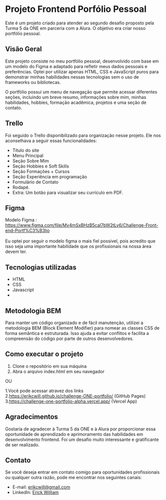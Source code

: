 
# Projeto Frontend Porfólio Pessoal

Este é um projeto criado para atender ao segundo desafio proposto pela Turma 5 da ONE em parceria com a Alura. O objetivo era criar nosso portfólio pessoal.

## Visão Geral

Este projeto consiste no meu portfólio pessoal, desenvolvido com base em um modelo do Figma e adaptado para refletir meus dados pessoais e preferências. Optei por utilizar apenas HTML, CSS e JavaScript puros para demonstrar minhas habilidades nessas tecnologias sem o uso de frameworks ou bibliotecas.

O portfólio possui um menu de navegação que permite acessar diferentes seções, incluindo um breve resumo, informações sobre mim, minhas habilidades, hobbies, formação acadêmica, projetos e uma seção de contato.

## Trello

Foi seguido o Trello disponibilizado para organização nesse projeto. Ele nos aconselhava a seguir essas funcionalidades: 

-   Título do site
-   Menu Principal
-   Seção Sobre Mim
-   Seção Hobbies e Soft Skills
-   Seção Formações + Cursos
-   Seção Experiência em programação
-   Formulário de Contato
-   Rodapé.
-   Extra: Um botão para visualizar seu currículo em PDF.

## Figma 

Modelo Figma : https://www.figma.com/file/Mv4mSxBHzB5caI7bW2tLv6/Challenge-Front-end-Portf%C3%B3lio
<br>
<br>
Eu optei por seguir o modelo figma o mais fiel possivel, pois acredito que isso seja uma importante habilidade que os profissionais na nossa área devem ter.


## Tecnologias utilizadas

-   HTML
-   CSS
-   Javascript
- 
## Metodologia BEM

Para manter um código organizado e de fácil manutenção, utilizei a metodologia BEM (Block Element Modifier) para nomear as classes CSS de forma semântica e estruturada. Isso ajuda a evitar conflitos e facilita a compreensão do código por parte de outros desenvolvedores.

## Como executar o projeto

1.  Clone o repositório em sua máquina
2.  Abra o arquivo index.html em seu navegador

OU

1.Você pode acessar atravez dos links
<br>
2.https://erikcwill.github.io/challenge-ONE-portfolio/ (GitHub Pages)
<br>
3.https://challenge-one-portfolio-alpha.vercel.app/ (Vercel App)


## Agradecimentos

Gostaria de agradecer à Turma 5 da ONE e à Alura por proporcionar essa oportunidade de aprendizado e aprimoramento das habilidades em desenvolvimento frontend. Foi um desafio muito interessante e gratificante de ser realizado.

## Contato

Se você deseja entrar em contato comigo para oportunidades profissionais ou qualquer outra razão, pode me encontrar nos seguintes canais:

-   E-mail: [erikcwill@gmail.com](mailto:erikcwill@gmail.com)
-   LinkedIn: [Erick William](https://www.linkedin.com/in/erikcwill/)
